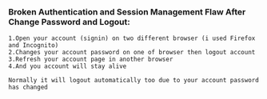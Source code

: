 ### Broken Authentication and Session Management Flaw After Change Password and Logout:

```
1.Open your account (signin) on two different browser (i used Firefox and Incognito)
2.Changes your account password on one of browser then logout account
3.Refresh your account page in another browser
4.And you account will stay alive

Normally it will logout automatically too due to your account password has changed

```

